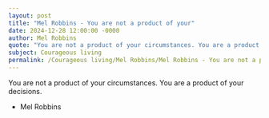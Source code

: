 ```yaml
---
layout: post
title: "Mel Robbins - You are not a product of your"
date: 2024-12-28 12:00:00 -0000
author: Mel Robbins
quote: "You are not a product of your circumstances. You are a product of your decisions."
subject: Courageous living
permalink: /Courageous living/Mel Robbins/Mel Robbins - You are not a product of your
---
```


You are not a product of your circumstances. You are a product of your decisions.

- Mel Robbins
